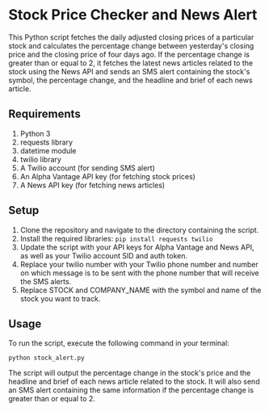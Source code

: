# Stock Price Checker and News Alert

This Python script fetches the daily adjusted closing prices of a particular stock and calculates the percentage change between yesterday's closing price and the closing price of four days ago. If the percentage change is greater than or equal to 2, it fetches the latest news articles related to the stock using the News API and sends an SMS alert containing the stock's symbol, the percentage change, and the headline and brief of each news article.

## Requirements

1. Python 3
2. requests library
3. datetime module
4. twilio library
5. A Twilio account (for sending SMS alert)
6. An Alpha Vantage API key (for fetching stock prices)
7. A News API key (for fetching news articles)

## Setup

1. Clone the repository and navigate to the directory containing the script.
2. Install the required libraries: ```pip install requests twilio```
3. Update the script with your API keys for Alpha Vantage and News API, as well as your Twilio account SID and auth token.
4. Replace your twilio number with your Twilio phone number and number on which message is to be sent with the phone number that will receive the SMS alerts.
5. Replace STOCK and COMPANY_NAME with the symbol and name of the stock you want to track.

## Usage

To run the script, execute the following command in your terminal:

```
python stock_alert.py
```

The script will output the percentage change in the stock's price and the headline and brief of each news article related to the stock. It will also send an SMS alert containing the same information if the percentage change is greater than or equal to 2.
